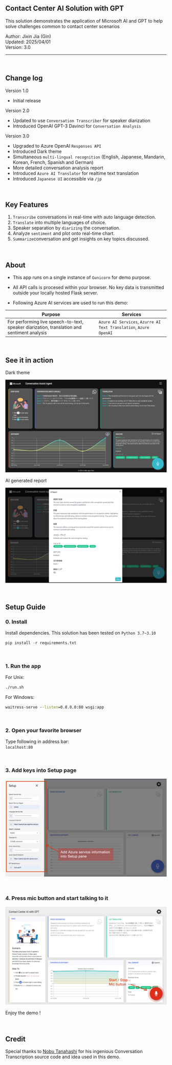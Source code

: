 ## Contact Center AI Solution with GPT

This solution demonstrates the application of Microsoft AI and GPT to help solve challenges common to contact center scenarios

Author:     Jixin Jia (Gin)     
Updated:    2025/04/01   
Version:    3.0

<hr>
<br>

## Change log

Version 1.0 
- Initial release    

Version 2.0 
- Updated to use `Conversation Transcriber` for speaker diarization
- Introduced OpenAI GPT-3 Davinci for `Conversation Analysis`

Version 3.0 
- Upgraded to Azure OpenAI `Responses API`
- Introduced Dark theme
- Simultaneous `multi-lingual recognition` (English, Japanese, Mandarin, Korean, French, Spanish and German)
- More detailed conversation analysis report
- Introduced `Azure AI Translator` for realtime text translation
- Introduced `Japanese UI` accessible via `/jp`

<br>

## Key Features  

1. `Transcribe` conversations in real-time with auto language detection.
2. `Translate` into multiple languages of choice.
3. Speaker separation by `diarizing` the conversation.
4. Analyze `sentiment` and plot onto real-time chart.
5. `Summarize`conversation and get insights on key topics discussed.

<br>

## About    

* This app runs on a single instance of `Gunicorn` for demo purpose.

* All API calls is procesed within your browser. No key data is transmitted outside your locally hosted Flask server.

* Following Azure AI services are used to run this demo:

| Purpose| Services|
|----|----|
| For performing live speech-to-text, speaker diarization,  translation and sentiment analysis | `Azure AI Services`, `Azurre AI Text Translation`, `Azure OpenAI`|

<br>

## See it in action

Dark theme

![Animated Demo](doc/dark1.png)

AI generated report

![Animated Demo](doc/dark2.png)


<br>

## Setup Guide

### 0. Install

Install dependencies. This solution has been tested on `Python 3.7~3.10`

```python
pip install -r requirements.txt
```

<br>

### 1. Run the app

For Unix:

```bash
./run.sh
```

For Windows:

```cmd
waitress-serve --listen=0.0.0.0:80 wsgi:app
```

<br>

### 2. Open your favorite browser

Type following in address bar:    
`localhost:80`

<br>

### 3. Add keys into Setup page

![Setup screenshot](doc/setup.jpg)

<br>

### 4. Press mic button and start talking to it

![Setup screenshot](doc/start_stop.jpg)


Enjoy the demo !

<br>

## Credit

Special thanks to [Nobu Tanahashi](https://github.com/notanaha) for his ingenious Conversation Transcription source code and idea used in this demo.
